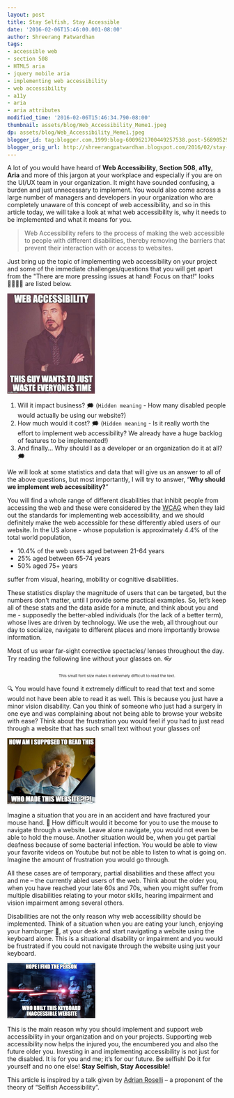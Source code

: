 ```yaml
---
layout: post
title: Stay Selfish, Stay Accessible
date: '2016-02-06T15:46:00.001-08:00'
author: Shreerang Patwardhan
tags:
- accessible web
- section 508
- HTML5 aria
- jquery mobile aria
- implementing web accessibility
- web accessibility
- a11y
- aria
- aria attributes
modified_time: '2016-02-06T15:46:34.790-08:00'
thumbnail: assets/blog/Web_Accessibility_Meme1.jpeg
dp: assets/blog/Web_Accessibility_Meme1.jpeg
blogger_id: tag:blogger.com,1999:blog-6009621700449257538.post-5689052993690237859
blogger_orig_url: http://shreerangpatwardhan.blogspot.com/2016/02/stay-selfish-stay-accessible.html
---
```


A lot of you would have heard of **Web Accessibility**, **Section 508**, **a11y**, **Aria** and more of this jargon at your workplace and especially if you are on the UI/UX team in your organization. It might have sounded confusing, a burden and just unnecessary to implement. You would also come across a large number of managers and developers in your organization who are completely unaware of this concept of web accessibility, and so in this article today, we will take a look at what web accessibility is, why it needs to be implemented and what it means for you.

>Web Accessibility refers to the process of making the web accessible to people with different disabilities, thereby removing the barriers that prevent their interaction with or access to websites.

Just bring up the topic of implementing web accessibility on your project and some of the immediate challenges/questions that you will get apart from the "There are more pressing issues at hand! Focus on that!" looks 🤷🏽‍🤷‍♂️ are listed below.

<img src="/assets/blog/Web_Accessibility_Meme1.jpeg" alt="Reading_issue_Meme" style="width: 40%;" />

1. Will it impact business? 🗯️ (```Hidden meaning``` - How many disabled people would actually be using our website?)
2. How much would it cost? 🗯️ (```Hidden meaning``` - Is it really worth the effort to implement web accessibility? We already have a huge backlog of features to be implemented!)
3. And finally... Why should I as a developer or an organization do it at all? 🗯️

We will look at some statistics and data that will give us an answer to all of the above questions, but most importantly, I will try to answer, “**Why should we implement web accessibility?**”

You will find a whole range of different disabilities that inhibit people from accessing the web and these were considered by the [WCAG](https://www.w3.org/WAI/intro/wcag) when they laid out the standards for implementing web accessibility, and we should definitely make the web accessible for these differently abled users of our website. In the US alone - whose population is approximately 4.4% of the total world population,
* 10.4% of the web users aged between 21-64 years
* 25% aged between 65-74 years
* 50% aged 75+ years

suffer from visual, hearing, mobility or cognitive disabilities.

These statistics display the magnitude of users that can be targeted, but the numbers don't matter, until I provide some practical examples. So, let’s keep all of these stats and the data aside for a minute, and think about you and me - supposedly the better-abled individuals (for the lack of a better term), whose lives are driven by technology. We use the web, all throughout our day to socialize, navigate to different places and more importantly browse information.

Most of us wear far-sight corrective spectacles/ lenses throughout the day. Try reading the following line without your glasses on. 👓

<p style="text-align: center;"><span style="font-size: xx-small;">This small font size makes it extremely difficult to read the text.</span></p>

🔍 You would have found it extremely difficult to read that text and some would not have been able to read it as well. This is because you just have a minor vision disability. Can you think of someone who just had a surgery in one eye and was complaining about not being able to browse your website with ease? Think about the frustration you would feel if you had to just read through a website that has such small text without your glasses on!

<img src="/assets/blog/Web_Accessibility_Meme2.jpeg" alt="Reading_issue_Meme" style="width: 40%;" />

Imagine a situation that you are in an accident and have fractured your mouse hand. 🤕 How difficult would it become for you to use the mouse to navigate through a website. Leave alone navigate, you would not even be able to hold the mouse. Another situation would be, when you get partial deafness because of some bacterial infection. You would be able to view your favorite videos on Youtube but not be able to listen to what is going on. Imagine the amount of frustration you would go through.

All these cases are of temporary, partial disabilities and these affect you and me – the currently abled users of the web. Think about the older you, when you have reached your late 60s and 70s, when you might suffer from multiple disabilities relating to your motor skills, hearing impairment and vision impairment among several others.

Disabilities are not the only reason why web accessibility should be implemented. Think of a situation when you are eating your lunch, enjoying your hamburger 🍔, at your desk and start navigating a website using the keyboard alone. This is a situational disability or impairment and you would be frustrated if you could not navigate through the website using just your keyboard.

<img src="/assets/blog/Web_Accessibility_Meme3.jpeg" alt="Reading_issue_Meme" style="width: 40%;" />

This is the main reason why you should implement and support web accessibility in your organization and on your projects. Supporting web accessibility now helps the injured you, the encumbered you and also the future older you. Investing in and implementing accessibility is not just for the disabled. It is for you and me; it’s for our future. Be selfish! Do it for yourself and no one else! **Stay Selfish, Stay Accessible!**

This article is inspired by a talk given by [Adrian Roselli](https://twitter.com/aardrian) – a proponent of the theory of “Selfish Accessibility”.

